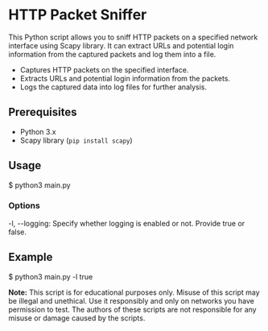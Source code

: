 # HTTP Packet Sniffer

This Python script allows you to sniff HTTP packets on a specified network interface using Scapy library. 
It can extract URLs and potential login information from the captured packets and log them into a file.

- Captures HTTP packets on the specified interface.
- Extracts URLs and potential login information from the packets.
- Logs the captured data into log files for further analysis.

## Prerequisites

- Python 3.x
- Scapy library (`pip install scapy`)

## Usage
$ python3 main.py

### Options
-l, --logging: Specify whether logging is enabled or not. Provide true or false.

## Example
$ python3 main.py -l true

**Note:** This script is for educational purposes only. Misuse of this script may be illegal and unethical. Use it responsibly and only on networks you have permission to test. The authors of these scripts are not responsible for any misuse or damage caused by the scripts.

